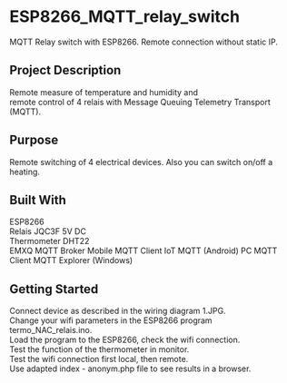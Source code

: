 # ESP8266_MQTT_relay_switch
MQTT Relay switch with ESP8266. Remote connection without static IP.

## Project Description
Remote measure of temperature and humidity and  
remote control of 4 relais with Message Queuing Telemetry Transport (MQTT).

## Purpose
Remote switching of 4 electrical devices. Also you can switch on/off a heating. 

## Built With  
ESP8266  
Relais JQC3F 5V DC  
Thermometer DHT22  
EMXQ MQTT Broker
Mobile MQTT Client IoT MQTT (Android)
PC MQTT Client MQTT Explorer (Windows)


## Getting Started  
Connect device as described in the wiring diagram 1.JPG.  
Change your wifi parameters in the ESP8266 program termo_NAC_relais.ino.  
Load the program to the ESP8266, check the wifi connection.  
Test the function of the thermometer in monitor.  
Test the wifi connection first local, then remote.  
Use adapted index - anonym.php file to see results in a browser. 
